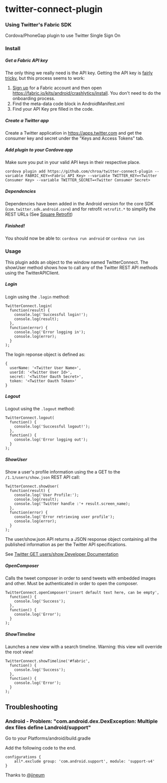 # twitter-connect-plugin
### **Using Twitter's Fabric SDK**
Cordova/PhoneGap plugin to use Twitter Single Sign On

### Install

##### Get a Fabric API key

The only thing we really need is the API key. Getting the API key is [fairly tricky](https://twittercommunity.com/t/how-can-i-get-apikey/26162/18), but this process seems to work:

1. [Sign up](https://get.fabric.io/twitter-login) for a Fabric account and then open https://fabric.io/kits/android/crashlytics/install. You don't need to do the onboarding process.
2. Find the meta-data code block in AndroidManifest.xml
3. Find your API Key pre filled in the code.

##### Create a Twitter app

Create a Twitter application in https://apps.twitter.com and get the consumer key and secret under the "Keys and Access Tokens" tab.

##### Add plugin to your Cordova app

Make sure you put in your valid API keys in their respective place.

`cordova plugin add https://github.com/chroa/twitter-connect-plugin --variable FABRIC_KEY=<Fabric API Key> --variable TWITTER_KEY=<Twitter Consumer Key> --variable TWITTER_SECRET=<Twitter Consumer Secret>`

##### Dependencies

Dependencies have been added in the Android version for the core SDK (````com.twitter.sdk.android.core````) and for retrofit ````retrofit.*```` to simplify the REST URLs (See [Square Retrofit](http://square.github.io/retrofit/))

##### Finished!

You should now be able to: `cordova run android` or `cordova run ios`


### Usage

This plugin adds an object to the window named TwitterConnect. The showUser method shows how to call any of the Twitter REST API methods using the TwitterAPIClient.

##### Login

Login using the `.login` method:
```
TwitterConnect.login(
  function(result) {
    console.log('Successful login!');
    console.log(result);
  },
  function(error) {
    console.log('Error logging in');
    console.log(error);
  }
);
```

The login reponse object is defined as:
```
{
  userName: '<Twitter User Name>',
  userId: '<Twitter User Id>',
  secret: '<Twitter Oauth Secret>',
  token: '<Twitter Oauth Token>'
}
```

##### Logout

Logout using the `.logout` method:
```
TwitterConnect.logout(
  function() {
    console.log('Successful logout!');
  },
  function() {
    console.log('Error logging out');
  }
);
```
##### ShowUser

Show a user's profile information using the a GET to the `/1.1/users/show.json` REST API call:
```
TwitterConnect.showUser(
  function(result) {
    console.log('User Profile:');
    console.log(result);
    console.log('Twitter handle :'+ result.screen_name);
  },
  function(error) {
    console.log('Error retrieving user profile');
    console.log(error);
  }
);
```

The user/show.json API returns a JSON response object containing all the published information as per the Twitter API specifications.

See [Twitter GET users/show Developer Documentation](https://dev.twitter.com/rest/reference/get/users/show)

##### OpenComposer

Calls the tweet composer in order to send tweets with embedded images and other. Must be authenticated in order to open the composer.
```
TwitterConnect.openComposer('insert default text here, can be empty',
  function() {
    console.log('Success');
  },
  function() {
    console.log('Error');
  }
);
```

##### ShowTimeline

Launches a new view with a search timeline. Warning: this view will override the root view!
```
TwitterConnect.showTimeline('#fabric',
  function() {
    console.log('Success');
  },
  function() {
    console.log('Error');
  }
);
```

## Troubleshooting

### Android - Problem: "com.android.dex.DexException: Multiple dex files define Landroid/support"

Go to your Platforms/android/build.gradle

Add the following code to the end.

```
configurations {
	all*.exclude group: 'com.android.support', module: 'support-v4'
}
```

Thanks to [@jineum](https://github.com/ManifestWebDesign/twitter-connect-plugin/issues/8#issuecomment-139521036)

